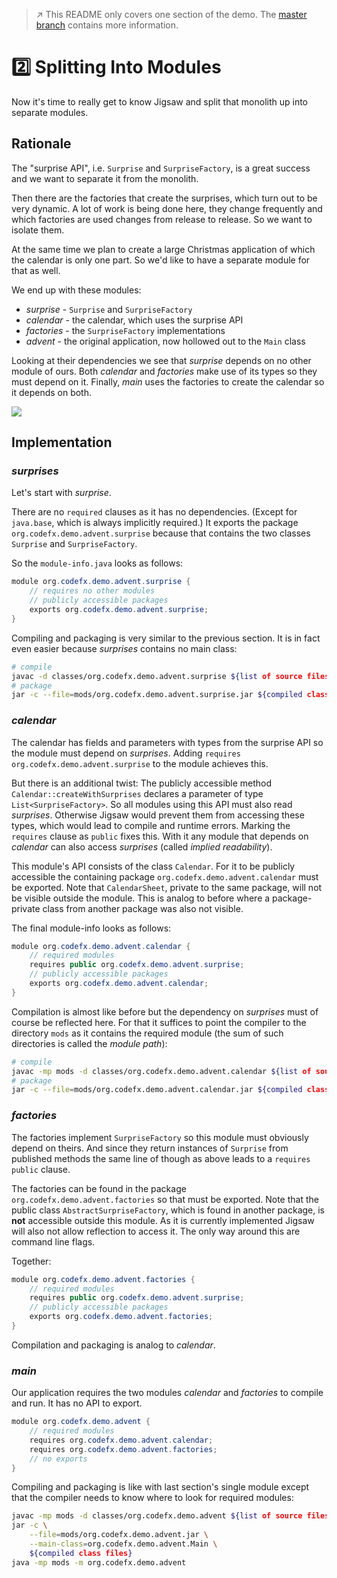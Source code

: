 > :arrow_upper_right: This README only covers one section of the demo.
> The [master branch](https://github.com/CodeFX-org/demo-jigsaw-advent-calendar/tree/master) contains more information.

# :two: Splitting Into Modules

Now it's time to really get to know Jigsaw and split that monolith up into separate modules.

## Rationale

The "surprise API", i.e. `Surprise` and `SurpriseFactory`, is a great success and we want to separate it from the monolith.

Then there are the factories that create the surprises, which turn out to be very dynamic.
A lot of work is being done here, they change frequently and which factories are used changes from release to release.
So we want to isolate them.

At the same time we plan to create a large Christmas application of which the calendar is only one part. So we'd like to have a separate module for that as well.

We end up with these modules:

* _surprise_ - `Surprise` and `SurpriseFactory`
* _calendar_ - the calendar, which uses the surprise API
* _factories_ - the `SurpriseFactory` implementations
* _advent_ - the original application, now hollowed out to the `Main` class

Looking at their dependencies we see that _surprise_ depends on no other module of ours.
Both _calendar_ and _factories_ make use of its types so they must depend on it.
Finally, _main_ uses the factories to create the calendar so it depends on both.

<img src="http://yuml.me/cd7e6a17.png"></img>
<!-- // http://yuml.me/edit/cd7e6a17
[surprise{bg:green}]
[factories{bg:yellow}]->[surprise]
[calendar{bg:yellow}]->[surprise]
[main{bg:red}]->[factories]
[main]->[calendar]
-->

## Implementation

### _surprises_

Let's start with _surprise_.

There are no `required` clauses as it has no dependencies.
(Except for `java.base`, which is always implicitly required.)
It exports the package `org.codefx.demo.advent.surprise` because that contains the two classes `Surprise` and `SurpriseFactory`.

So the `module-info.java` looks as follows:

```java
module org.codefx.demo.advent.surprise {
	// requires no other modules
	// publicly accessible packages
	exports org.codefx.demo.advent.surprise;
}
```

Compiling and packaging is very similar to the previous section.
It is in fact even easier because _surprises_ contains no main class:

```bash
# compile
javac -d classes/org.codefx.demo.advent.surprise ${list of source files}
# package
jar -c --file=mods/org.codefx.demo.advent.surprise.jar ${compiled class files}
```

### _calendar_

The calendar has fields and parameters with types from the surprise API so the module must depend on _surprises_.
Adding `requires org.codefx.demo.advent.surprise` to the module achieves this.

But there is an additional twist:
The publicly accessible method `Calendar::createWithSurprises` declares a parameter of type `List<SurpriseFactory>`.
So all modules using this API must also read _surprises_.
Otherwise Jigsaw would prevent them from accessing these types, which would lead to compile and runtime errors.
Marking the `requires` clause as `public` fixes this.
With it any module that depends on _calendar_ can also access _surprises_ (called _implied readability_).

This module's API consists of the class `Calendar`.
For it to be publicly accessible the containing package `org.codefx.demo.advent.calendar` must be exported.
Note that `CalendarSheet`, private to the same package, will not be visible outside the module.
This is analog to before where a package-private class from another package was also not visible.

The final module-info looks as follows:

```java
module org.codefx.demo.advent.calendar {
	// required modules
	requires public org.codefx.demo.advent.surprise;
	// publicly accessible packages
	exports org.codefx.demo.advent.calendar;
}
```

Compilation is almost like before but the dependency on _surprises_ must of course be reflected here.
For that it suffices to point the compiler to the directory `mods` as it contains the required module (the sum of such directories is called the _module path_):

```bash
# compile
javac -mp mods -d classes/org.codefx.demo.advent.calendar ${list of source files}
# package
jar -c --file=mods/org.codefx.demo.advent.calendar.jar ${compiled class files}
```

### _factories_

The factories implement `SurpriseFactory` so this module must obviously depend on theirs.
And since they return instances of `Surprise` from published methods the same line of though as above leads to a `requires public` clause.

The factories can be found in the package `org.codefx.demo.advent.factories` so that must be exported.
Note that the public class `AbstractSurpriseFactory`, which is found in another package, is **not** accessible outside this module.
As it is currently implemented Jigsaw will also not allow reflection to access it.
The only way around this are command line flags.

Together:

```java
module org.codefx.demo.advent.factories {
	// required modules
	requires public org.codefx.demo.advent.surprise;
	// publicly accessible packages
	exports org.codefx.demo.advent.factories;
}
```

Compilation and packaging is analog to _calendar_.

### _main_

Our application requires the two modules _calendar_ and _factories_ to compile and run.
It has no API to export.

```java
module org.codefx.demo.advent {
	// required modules
	requires org.codefx.demo.advent.calendar;
	requires org.codefx.demo.advent.factories;
	// no exports
}
```

Compiling and packaging is like with last section's single module except that the compiler needs to know where to look for required modules:

```bash
javac -mp mods -d classes/org.codefx.demo.advent ${list of source files}
jar -c \
	--file=mods/org.codefx.demo.advent.jar \
	--main-class=org.codefx.demo.advent.Main \
	${compiled class files}
java -mp mods -m org.codefx.demo.advent
```
